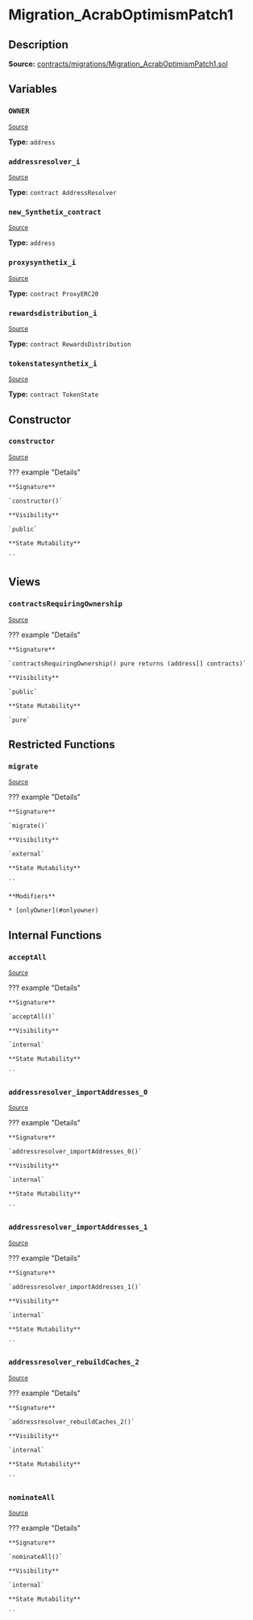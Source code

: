 # Migration_AcrabOptimismPatch1

## Description

**Source:** [contracts/migrations/Migration_AcrabOptimismPatch1.sol](https://github.com/Synthetixio/synthetix/tree/v2.102.0/contracts/migrations/Migration_AcrabOptimismPatch1.sol)

## Variables

### `OWNER`

<sub>[Source](https://github.com/Synthetixio/synthetix/tree/v2.102.0/contracts/migrations/Migration_AcrabOptimismPatch1.sol#L17)</sub>

**Type:** `address`

### `addressresolver_i`

<sub>[Source](https://github.com/Synthetixio/synthetix/tree/v2.102.0/contracts/migrations/Migration_AcrabOptimismPatch1.sol#L24)</sub>

**Type:** `contract AddressResolver`

### `new_Synthetix_contract`

<sub>[Source](https://github.com/Synthetixio/synthetix/tree/v2.102.0/contracts/migrations/Migration_AcrabOptimismPatch1.sol#L38)</sub>

**Type:** `address`

### `proxysynthetix_i`

<sub>[Source](https://github.com/Synthetixio/synthetix/tree/v2.102.0/contracts/migrations/Migration_AcrabOptimismPatch1.sol#L26)</sub>

**Type:** `contract ProxyERC20`

### `rewardsdistribution_i`

<sub>[Source](https://github.com/Synthetixio/synthetix/tree/v2.102.0/contracts/migrations/Migration_AcrabOptimismPatch1.sol#L30)</sub>

**Type:** `contract RewardsDistribution`

### `tokenstatesynthetix_i`

<sub>[Source](https://github.com/Synthetixio/synthetix/tree/v2.102.0/contracts/migrations/Migration_AcrabOptimismPatch1.sol#L28)</sub>

**Type:** `contract TokenState`

## Constructor

### `constructor`

<sub>[Source](https://github.com/Synthetixio/synthetix/tree/v2.102.0/contracts/migrations/Migration_AcrabOptimismPatch1.sol#L40)</sub>

??? example "Details"

    **Signature**

    `constructor()`

    **Visibility**

    `public`

    **State Mutability**

    ``

## Views

### `contractsRequiringOwnership`

<sub>[Source](https://github.com/Synthetixio/synthetix/tree/v2.102.0/contracts/migrations/Migration_AcrabOptimismPatch1.sol#L42)</sub>

??? example "Details"

    **Signature**

    `contractsRequiringOwnership() pure returns (address[] contracts)`

    **Visibility**

    `public`

    **State Mutability**

    `pure`

## Restricted Functions

### `migrate`

<sub>[Source](https://github.com/Synthetixio/synthetix/tree/v2.102.0/contracts/migrations/Migration_AcrabOptimismPatch1.sol#L50)</sub>

??? example "Details"

    **Signature**

    `migrate()`

    **Visibility**

    `external`

    **State Mutability**

    ``

    **Modifiers**

    * [onlyOwner](#onlyowner)

## Internal Functions

### `acceptAll`

<sub>[Source](https://github.com/Synthetixio/synthetix/tree/v2.102.0/contracts/migrations/Migration_AcrabOptimismPatch1.sol#L72)</sub>

??? example "Details"

    **Signature**

    `acceptAll()`

    **Visibility**

    `internal`

    **State Mutability**

    ``

### `addressresolver_importAddresses_0`

<sub>[Source](https://github.com/Synthetixio/synthetix/tree/v2.102.0/contracts/migrations/Migration_AcrabOptimismPatch1.sol#L86)</sub>

??? example "Details"

    **Signature**

    `addressresolver_importAddresses_0()`

    **Visibility**

    `internal`

    **State Mutability**

    ``

### `addressresolver_importAddresses_1`

<sub>[Source](https://github.com/Synthetixio/synthetix/tree/v2.102.0/contracts/migrations/Migration_AcrabOptimismPatch1.sol#L97)</sub>

??? example "Details"

    **Signature**

    `addressresolver_importAddresses_1()`

    **Visibility**

    `internal`

    **State Mutability**

    ``

### `addressresolver_rebuildCaches_2`

<sub>[Source](https://github.com/Synthetixio/synthetix/tree/v2.102.0/contracts/migrations/Migration_AcrabOptimismPatch1.sol#L108)</sub>

??? example "Details"

    **Signature**

    `addressresolver_rebuildCaches_2()`

    **Visibility**

    `internal`

    **State Mutability**

    ``

### `nominateAll`

<sub>[Source](https://github.com/Synthetixio/synthetix/tree/v2.102.0/contracts/migrations/Migration_AcrabOptimismPatch1.sol#L79)</sub>

??? example "Details"

    **Signature**

    `nominateAll()`

    **Visibility**

    `internal`

    **State Mutability**

    ``
